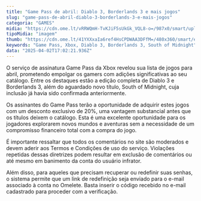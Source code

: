```yaml
---
title: "Game Pass de abril: Diablo 3, Borderlands 3 e mais jogos"
slug: "game-pass-de-abril-diablo-3-borderlands-3-e-mais-jogos"
categoria: "GAMES"
midia: "https://cdn.ome.lt/vRRWQmH-TvKJiF5sUkGk_VQL8-o=/987x0/smart/uploads/conteudo/fotos/02_OJwmDJD.jpg"
tipoMidia: "imagem"
thumb: "https://cdn.ome.lt/41YXXxaIa6ref4HsCPDWAA3DFfM=/480x360/smart/extras/conteudos/01_JR3tb8j.jpg"
keywords: "Game Pass, Xbox, Diablo 3, Borderlands 3, South of Midnight"
data: "2025-04-02T17:02:21.936Z"
---
```


O serviço de assinatura Game Pass da Xbox revelou sua lista de jogos para abril, prometendo empolgar os gamers com adições significativas ao seu catálogo. Entre os destaques estão a edição completa de Diablo 3 e Borderlands 3, além do aguardado novo título, South of Midnight, cuja inclusão já havia sido confirmada anteriormente.

Os assinantes do Game Pass terão a oportunidade de adquirir estes jogos com um desconto exclusivo de 20%, uma vantagem substancial antes que os títulos deixem o catálogo. Esta é uma excelente oportunidade para os jogadores explorarem novos mundos e aventuras sem a necessidade de um compromisso financeiro total com a compra do jogo.

É importante ressaltar que todos os comentários no site são moderados e devem aderir aos Termos e Condições de uso do serviço. Violações repetidas dessas diretrizes podem resultar em exclusão de comentários ou até mesmo em banimento da conta do usuário infrator.

Além disso, para aqueles que precisam recuperar ou redefinir suas senhas, o sistema permite que um link de redefinição seja enviado para o e-mail associado à conta no Omelete. Basta inserir o código recebido no e-mail cadastrado para proceder com a verificação.